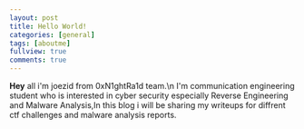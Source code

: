 ```yaml
---
layout: post
title: Hello World!
categories: [general]
tags: [aboutme]
fullview: true
comments: true
---
```


**Hey** all i'm joezid from 0xN1ghtRa1d team.\n
I'm communication engineering student who is interested in cyber security especially Reverse Engineering and Malware Analysis,In this blog  i will be sharing my writeups for diffrent ctf challenges and malware analysis reports.
